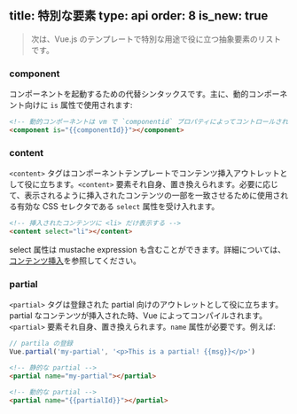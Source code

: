 title: 特別な要素
type: api
order: 8
is_new: true
---

> 次は、Vue.js のテンプレートで特別な用途で役に立つ抽象要素のリストです。

### component

コンポーネントを起動するための代替シンタックスです。主に、動的コンポーネント向けに `is` 属性で使用されます:

``` html
<!-- 動的コンポーネントは vm で `componentid` プロパティによってコントロールされます -->
<component is="{{componentId}}"></component>
```

### content

`<content>` タグはコンポーネントテンプレートでコンテンツ挿入アウトレットとして役に立ちます。`<content>` 要素それ自身、置き換えられます。必要に応じて、表示されるように挿入されたコンテンツの一部を一致させるために使用される有効な CSS セレクタである `select` 属性を受け入れます。

``` html
<!-- 挿入されたコンテンツに <li> だけ表示する -->
<content select="li"></content>
```

select 属性は mustache expression も含むことができます。詳細については、[コンテンツ挿入](/guide/components.html#コンテンツ挿入)を参照してください。

### partial

`<partial>` タグは登録された partial 向けのアウトレットとして役に立ちます。partial なコンテンツが挿入された時、Vue によってコンパイルされます。`<partial>` 要素それ自身、置き換えられます。`name` 属性が必要です。例えば:

``` js
// partila の登録
Vue.partial('my-partial', '<p>This is a partial! {{msg}}</p>')
```

``` html
<!-- 静的な partial -->
<partial name="my-partial"></partial>

<!-- 動的な partial -->
<partial name="{{partialId}}"></partial>
```
